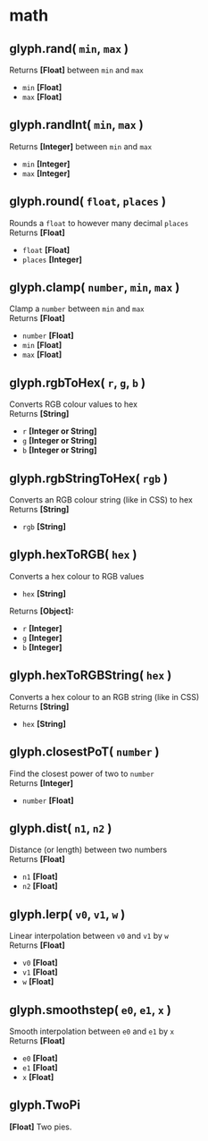 # math

## glyph.rand( `min`, `max` )
Returns **[Float]** between `min` and `max`
- `min` **[Float]**
- `max` **[Float]**

## glyph.randInt( `min`, `max` )
Returns **[Integer]** between `min` and `max`
- `min` **[Integer]**
- `max` **[Integer]**

## glyph.round( `float`, `places` )
Rounds a `float` to however many decimal `places`  
Returns **[Float]**
- `float` **[Float]**
- `places` **[Integer]**

## glyph.clamp( `number`, `min`, `max` )
Clamp a `number` between `min` and `max`  
Returns **[Float]**
- `number` **[Float]**
- `min` **[Float]**
- `max` **[Float]**

## glyph.rgbToHex( `r`, `g`, `b` )
Converts RGB colour values to hex  
Returns **[String]**
- `r` **[Integer or String]**
- `g` **[Integer or String]**
- `b` **[Integer or String]**

## glyph.rgbStringToHex( `rgb` )
Converts an RGB colour string (like in CSS) to hex  
Returns **[String]**
- `rgb` **[String]**

## glyph.hexToRGB( `hex` )
Converts a hex colour to RGB values  
- `hex` **[String]**

Returns **[Object]:**
- `r` **[Integer]**
- `g` **[Integer]**
- `b` **[Integer]**

## glyph.hexToRGBString( `hex` )
Converts a hex colour to an RGB string (like in CSS)  
Returns **[String]**
- `hex` **[String]**

## glyph.closestPoT( `number` )
Find the closest power of two to `number`  
Returns **[Integer]**
- `number` **[Float]**

## glyph.dist( `n1`, `n2` )
Distance (or length) between two numbers  
Returns **[Float]**
- `n1` **[Float]**
- `n2` **[Float]**

## glyph.lerp( `v0`, `v1`, `w` )
Linear interpolation between `v0` and `v1` by `w`  
Returns **[Float]**
- `v0` **[Float]**
- `v1` **[Float]**
- `w` **[Float]**

## glyph.smoothstep( `e0`, `e1`, `x` )
Smooth interpolation between `e0` and `e1` by `x`  
Returns **[Float]**
- `e0` **[Float]**
- `e1` **[Float]**
- `x` **[Float]**

## glyph.TwoPi
**[Float]** Two pies.
